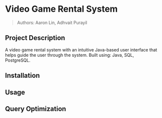 # Video Game Rental System

> Authors: Aaron Lin, Adhvait Purayil

## Project Description
A video game rental system with an intuitive Java-based user interface that helps guide the user through the system. Built using: Java, SQL, PostgreSQL.

## Installation

## Usage

## Query Optimization
